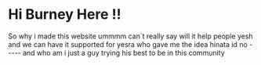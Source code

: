 # Hi Burney Here !!

<p>So why i made this website ummmm can`t really say will it help people yesh and we can have it supported for yesra 
who gave me the idea hinata id no ----- and who am i just a guy trying his best to be in this community 